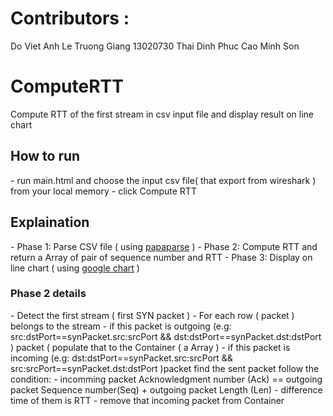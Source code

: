 <h1>Contributors :</h1>
    Do Viet Anh
    Le Truong Giang 13020730
    Thai Dinh Phuc
    Cao Minh Son



# ComputeRTT
Compute RTT of the first stream in csv input file and display result on line chart
<h2>How to run</h2>
- run main.html and choose the input csv file( that export from wireshark ) from your local memory
- click Compute RTT
<h2>Explaination</h2>
- Phase 1: Parse CSV file ( using <a href='http://papaparse.com/'>papaparse</a> )
- Phase 2: Compute RTT and return a Array of pair of sequence number and RTT
- Phase 3: Display on line chart ( using <a href='https://developers.google.com/chart/'>google chart</a> )
<h3>Phase 2 details</h3>
- Detect the first stream ( first SYN packet )
- For each row ( packet ) belongs to the stream
  - if this packet is outgoing (e.g: src:dstPort==synPacket.src:srcPort && dst:dstPort==synPacket.dst:dstPort ) packet (  populate that to the Container ( a Array )
  - if this packet is incoming (e.g: dst:dstPort==synPacket.src:srcPort && src:srcPort==synPacket.dst:dstPort )packet find the sent packet follow the condition:
    - incomming packet Acknowledgment number (Ack) == outgoing packet Sequence number(Seq) + outgoing packet Length (Len)
    - difference time of them is RTT
    - remove that incoming packet from Container


